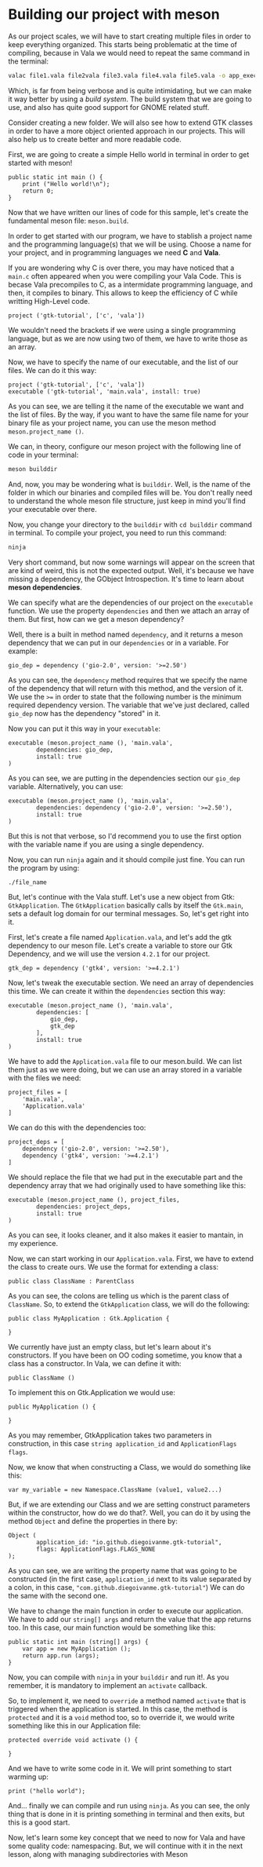 # Building our project with meson

As our project scales, we will have to start creating multiple files in order to keep everything organized. This starts being problematic at the time of compiling, because in Vala we would need to repeat the same command in the terminal:

```sh
valac file1.vala file2vala file3.vala file4.vala file5.vala -o app_executable_name --pkg gtk4
```

Which, is far from being verbose and is quite intimidating, but we can make it way better by using a *build system*. The build system that we are going to use, and also has quite good support for GNOME related stuff.

Consider creating a new folder. We will also see how to extend GTK classes in order to have a more object oriented approach in our projects. This will also help us to create better and more readable code.

First, we are going to create a simple Hello world in terminal in order to get started with meson!

```vala
public static int main () {
    print ("Hello world!\n");
    return 0;
}
```

Now that we have written our lines of code for this sample, let's create the fundamental meson file: `meson.build`.

In order to get started with our program, we have to stablish a project name and the programming language(s) that we will be using. Choose a name for your project, and in programming languages we need **C** and **Vala**.

If you are wondering why C is over there, you may have noticed that a `main.c` often appeared when you were compiling your Vala Code. This is becase Vala precompiles to C, as a intermidate programming language, and then, it compiles to binary. This allows to keep the efficiency of C while writting High-Level code.

```meson
project ('gtk-tutorial', ['c', 'vala'])
```

We wouldn't need the brackets if we were using a single programming language, but as we are now using two of them, we have to write those as an array.

Now, we have to specify the name of our executable, and the list of our files. We can do it this way:

```meson
project ('gtk-tutorial', ['c', 'vala'])
executable ('gtk-tutorial', 'main.vala', install: true)
```

As you can see, we are telling it the name of the executable we want and the list of files. By the way, if you want to have the same file name for your binary file as your project name, you can use the meson method `meson.project_name ()`.

We can, in theory, configure our meson project with the following line of code in your terminal:

```sh
meson builddir
```

And, now, you may be wondering what is `builddir`. Well, is the name of the folder in which our binaries and compiled files will be. You don't really need to understand the whole meson file structure, just keep in mind you'll find your executable over there.

Now, you change your directory to the `builddir` with `cd builddir` command in terminal. To compile your project, you need to run this command:

```sh
ninja
```

Very short command, but now some warnings will appear on the screen that are kind of weird, this is not the expected output. Well, it's because we have missing a dependency, the GObject Introspection. It's time to learn about **meson dependencies**.

We can specify what are the dependencies of our project on the `executable` function. We use the property `dependencies` and then we attach an array of them. But first, how can we get a meson dependency?

Well, there is a built in method named `dependency`, and it returns a meson dependency that we can put in our `dependencies` or in a variable. For example:

```meson
gio_dep = dependency ('gio-2.0', version: '>=2.50')
```

As you can see, the `dependency` method requires that we specify the name of the dependency that will return with this method, and the version of it. We use the `>=` in order to state that the following number is the minimum required dependency version. The variable that we've just declared, called `gio_dep` now has the dependency "stored" in it.

Now you can put it this way in your `executable`:

```meson
executable (meson.project_name (), 'main.vala',
	    dependencies: gio_dep,
	    install: true
)
```

As you can see, we are putting in the dependencies section our `gio_dep` variable. Alternatively, you can use:

```meson
executable (meson.project_name (), 'main.vala',
	    dependencies: dependency ('gio-2.0', version: '>=2.50'),
	    install: true
)
```

But this is not that verbose, so I'd recommend you to use the first option with the variable name if you are using a single dependency.

Now, you can run `ninja` again and it should compile just fine. You can run the program by using:

```sh
./file_name
```

But, let's continue with the Vala stuff. Let's use a new object from Gtk: `GtkApplication`. The `GtkApplication` basically calls by itself the `Gtk.main`, sets a default log domain for our terminal messages. So, let's get right into it.

First, let's create a file named `Application.vala`, and let's add the gtk dependency to our meson file. Let's create a variable to store our Gtk Dependency, and we will use the version `4.2.1` for our project.

```meson
gtk_dep = dependency ('gtk4', version: '>=4.2.1')
```

Now, let's tweak the executable section. We need an array of dependencies this time. We can create it within the `dependencies` section this way:

```meson
executable (meson.project_name (), 'main.vala',
	    dependencies: [
	    	gio_dep,
	    	gtk_dep
	    ],
	    install: true
)
```

We have to add the `Application.vala` file to our meson.build. We can list them just as we were doing, but we can use an array stored in a variable with the files we need:

```meson
project_files = [
	'main.vala',
	'Application.vala'
]
```

We can do this with the dependencies too:

```meson
project_deps = [
	dependency ('gio-2.0', version: '>=2.50'),
	dependency ('gtk4', version: '>=4.2.1')
]
```

We should replace the file that we had put in the executable part and the dependency array that we had originally used to have something like this:

```meson
executable (meson.project_name (), project_files,
	    dependencies: project_deps,
	    install: true
)
```

As you can see, it looks cleaner, and it also makes it easier to mantain, in my experience.

Now, we can start working in our `Application.vala`. First, we have to extend the class to create ours. We use the format for extending a class:

```vala
public class ClassName : ParentClass
```

As you can see, the colons are telling us which is the parent class of `ClassName`. So, to extend the `GtkApplication` class, we will do the following:

```vala
public class MyApplication : Gtk.Application {

}
```

We currently have just an empty class, but let's learn about it's constructors. If you have been on OO coding sometime, you know that a class has a constructor. In Vala, we can define it with:

```vala
public ClassName () 
```

To implement this on Gtk.Application we would use:

```vala
public MyApplication () {
        
}
```

As you may remember, GtkApplication takes two parameters in construction, in this case `string application_id` and `ApplicationFlags flags`.

Now, we know that when constructing a Class, we would do something like this:

```vala
var my_variable = new Namespace.ClassName (value1, value2...)
```

But, if we are extending our Class and we are setting construct parameters within the constructor, how do we do that?. Well, you can do it by using the method `Object` and define the properties in there by:

```vala
Object (
		application_id: "io.github.diegoivanme.gtk-tutorial",
		flags: ApplicationFlags.FLAGS_NONE
);
```

As you can see, we are writing the property name that was going to be constructed (in the first case, `application_id` next to its value separated by a colon, in this case, `"com.github.diegoivanme.gtk-tutorial"`) We can do the same with the second one.

We have to change the main function in order to execute our application. We have to add our `string[] args` and return the value that the app returns too. In this case, our main function would be something like this:

```vala
public static int main (string[] args) {
    var app = new MyApplication ();
    return app.run (args);
}
```

Now, you can compile with `ninja` in your `builddir` and run it!. As you remember, it is mandatory to implement an `activate` callback.

So, to implement it, we need to `override` a method named `activate` that is triggered when the application is started. In this case, the method is `protected` and it is a `void` method too, so to override it, we would write something like this in our Application file:

```vala
protected override void activate () {
        
}
```

And we have to write some code in it. We will print something to start warming up:

```vala
print ("hello world");
```

And... finally we can compile and run using `ninja`. As you can see, the only thing that is done in it is printing something in terminal and then exits, but this is a good start.

Now, let's learn some key concept that we need to now for Vala and have some quality code: namespacing. But, we will continue with it in the next lesson, along with managing subdirectories with Meson